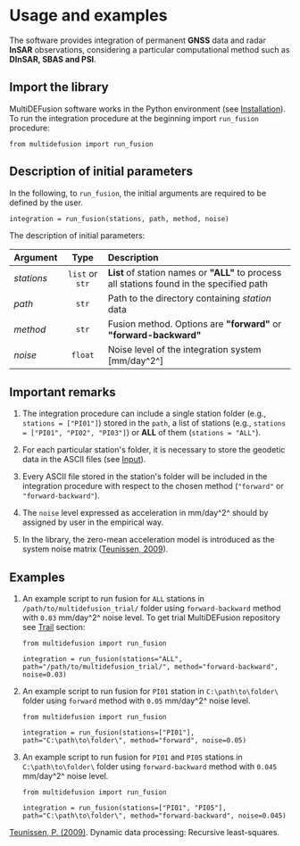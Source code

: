 # Usage and examples

The software provides integration of permanent **GNSS** data and radar **InSAR** observations, considering a particular computational method such as **DInSAR, SBAS and PSI**.

## Import the library

MultiDEFusion software works in the Python environment (see [Installation](../installation.md)). To run the integration procedure at the beginning import `run_fusion` procedure:
```
from multidefusion import run_fusion
```

## Description of initial parameters

In the following, to `run_fusion`, the initial arguments are required to be defined by the user.

```
integration = run_fusion(stations, path, method, noise)
```

The description of initial parameters:

| Argument   | Type    | Description|
| :---       | :----:  | :---       |
| *stations* | `list` or `str`  | **List** of station names or **"ALL"** to process all stations found in the specified path|
| *path*     | `str`  | Path to the directory containing *station* data|
| *method*   | `str`  | Fusion method. Options are **"forward"** or **"forward-backward"**|
| *noise*    | `float`| Noise level of the integration system [mm/day^2^]

## Important remarks

1. The integration procedure can include a single station folder (e.g., `stations = ["PI01"]`) stored in the `path`, a list of stations (e.g., `stations = ["PI01", "PI02", "PI03"]`) or **ALL** of them (`stations = "ALL"`).

2. For each particular station's folder, it is necessary to store the geodetic data in the ASCII files (see [Input](../input.md)).

3. Every ASCII file stored in the station's folder will be included in the integration procedure with respect to the chosen method (`"forward"` or `"forward-backward"`).

4. The `noise` level expressed as acceleration in mm/day^2^ should by assigned by user in the empirical way.

5. In the library, the zero-mean acceleration model is introduced as the system noise matrix ([Teunissen, 2009](http://hdl.handle.net/20.500.11937/9039)).

## Examples

1. An example script to run fusion for `ALL` stations in `/path/to/multidefusion_trial/` folder using `forward-backward` method with `0.03` mm/day^2^ noise level. To get trial MultiDEFusion repository see [Trail](../trial.md) section:  

    ```
    from multidefusion import run_fusion

    integration = run_fusion(stations="ALL", path="/path/to/multidefusion_trial/", method="forward-backward", noise=0.03)
    ```
2. An example script to run fusion for `PI01` station in `C:\path\to\folder\` folder using `forward` method with `0.05` mm/day^2^ noise level.

    ```
    from multidefusion import run_fusion

    integration = run_fusion(stations=["PI01"], path="C:\path\to\folder\", method="forward", noise=0.05)
    ```

3. An example script to run fusion for `PI01` and `PI05` stations in `C:\path\to\folder\` folder using `forward-backward` method with `0.045` mm/day^2^ noise level.

    ```
    from multidefusion import run_fusion

    integration = run_fusion(stations=["PI01", "PI05"], path="C:\path\to\folder\", method="forward-backward", noise=0.045)
    ```

[Teunissen, P. (2009)](http://hdl.handle.net/20.500.11937/9039). Dynamic data processing: Recursive least-squares.

